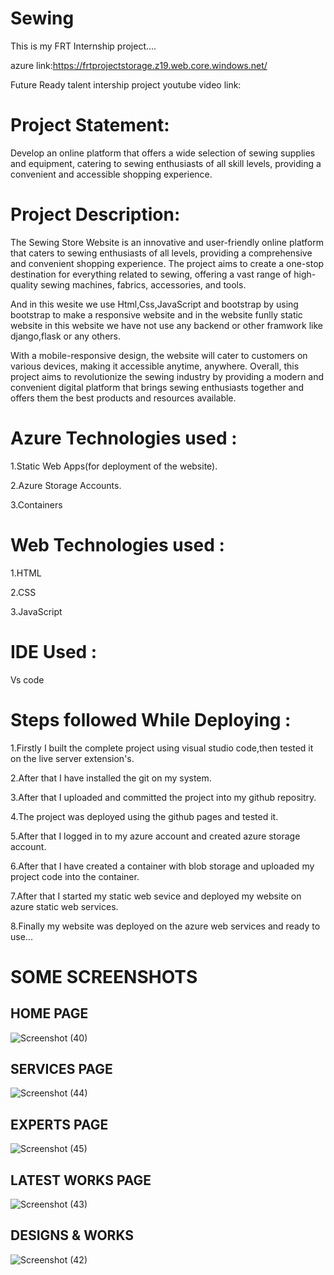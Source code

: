 # Sewing

This is my FRT Internship project....

azure link:https://frtprojectstorage.z19.web.core.windows.net/

Future Ready talent intership project youtube video link: 

# Project Statement:

Develop an online platform that offers a wide selection of sewing supplies and equipment, catering to sewing enthusiasts of all skill levels, providing a convenient and accessible shopping experience.
 
# Project Description:

The Sewing Store Website is an innovative and user-friendly online platform that caters to sewing enthusiasts of all levels, providing a comprehensive and convenient shopping experience. The project aims to create a one-stop destination for everything related to sewing, offering a vast range of high-quality sewing machines, fabrics, accessories, and tools.

And in this wesite we use Html,Css,JavaScript and bootstrap by using bootstrap to make a responsive website and in the website funlly static website in this website we have not use any backend or other framwork like django,flask or any others.

With a mobile-responsive design, the website will cater to customers on various devices, making it accessible anytime, anywhere. Overall, this project aims to revolutionize the sewing industry by providing a modern and convenient digital platform that brings sewing enthusiasts together and offers them the best products and resources available.

# Azure Technologies used :

1.Static Web Apps(for deployment of the website).

2.Azure Storage Accounts.

3.Containers

# Web Technologies used :

1.HTML

2.CSS

3.JavaScript

# IDE Used :

Vs code

# Steps followed While Deploying :

1.Firstly I built the complete project using visual studio code,then tested it on the live server extension's.

2.After that I have installed the git on my system.

3.After that I uploaded and committed the project into my github repositry.

4.The project was deployed using the github pages and tested it.

5.After that I logged in to my azure account and created azure storage account.

6.After that I have created a container with blob storage and uploaded my project code into the container.

7.After that I started my static web sevice and deployed my website on azure static web services.

8.Finally my website was deployed on the azure web services and ready to use...









# SOME SCREENSHOTS 
## HOME PAGE
![Screenshot (40)](https://github.com/Deepak6203/FutureReadyTalentProject/assets/114820862/54ec69ec-fd92-4f50-8bf3-2701b4d9ba4a)

## SERVICES PAGE
![Screenshot (44)](https://github.com/Deepak6203/FutureReadyTalentProject/assets/114820862/1ef63f05-56ef-4a9f-94f5-6c1dc392b237)

## EXPERTS PAGE
![Screenshot (45)](https://github.com/Deepak6203/FutureReadyTalentProject/assets/114820862/88059d86-4d83-4f0d-8d80-6feeca58a36f)

## LATEST WORKS PAGE
![Screenshot (43)](https://github.com/Deepak6203/FutureReadyTalentProject/assets/114820862/25173fbf-8c9e-4703-a8a5-5304bf78871f)

## DESIGNS & WORKS
![Screenshot (42)](https://github.com/Deepak6203/FutureReadyTalentProject/assets/114820862/2f70425f-baa1-437b-9341-659429b95d50)
